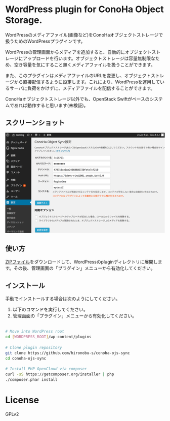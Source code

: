 # WordPress plugin for ConoHa Object Storage.

WordPressのメディアファイル(画像など)をConoHaオブジェクトストレージで扱うためのWordPressプラグインです。

WordPressの管理画面からメディアを追加すると、自動的にオブジェクトストレージにアップロードを行います。オブジェクトストレージは容量無制限なため、空き容量を気にすること無くメディアファイルを扱うことができます。

また、このプラグインはメディアファイルのURLを変更し、オブジェクトストレージから直接配信するように設定します。これにより、WordPressを運用しているサーバに負荷をかけずに、メディアファイルを配信することができます。

ConoHaオブジェクトストレージ以外でも、OpenStack Swiftがベースのシステムであれば動作すると思います(未検証)。

## スクリーンショット

![screenshot-2.png](screenshot-2.png)

## 使い方

[ZIPファイル](https://github.com/hironobu-s/conoha-ojs-sync/releases/download/0.1/conoha-ojs-sync.zip)をダウンロードして、WordPressのpluginディレクトリに展開します。その後、管理画面の「プラグイン」メニューから有効化してください。


## インストール

手動でインストールする場合は次のようにしてください。

1. 以下のコマンドを実行してください。
2. 管理画面の「プラグイン」メニューから有効化してください。

```bash

# Move into WordPress root
cd [WORDPRESS_ROOT]/wp-content/plugins

# Clone plugin repository
git clone https://github.com/hironobu-s/conoha-ojs-sync
cd conoha-ojs-sync

# Install PHP OpenCloud via composer 
curl -sS https://getcomposer.org/installer | php
./composer.phar install

```

# License

GPLv2

